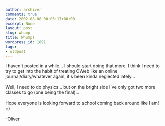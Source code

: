 ```yaml
---
author: archiver
comments: true
date: 2002-08-08 00:03:17+00:00
excerpt: None
layout: post
slug: whump
title: Whump!
wordpress_id: 1891
tags:
- oldpost
---
```


I haven't posted in a while... I should start doing that more. I think I need to try to get into the habit of treating OWeb like an online journal/diary/whatever again, it's been kinda neglected lately...<br /><br />Well, I need to do physics... but on the bright side I've only got two more classes to go (one being the final)...<br /><br />Hope everyone is looking forward to school coming back around like I am! =)<br /><br />-Oliver